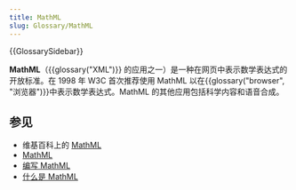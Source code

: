 ```yaml
---
title: MathML
slug: Glossary/MathML
---
```


{{GlossarySidebar}}

**MathML**（{{glossary("XML")}} 的应用之一）是一种在网页中表示数学表达式的开放标准。在 1998 年 W3C 首次推荐使用 MathML 以在{{glossary("browser", "浏览器")}}中表示数学表达式。MathML 的其他应用包括科学内容和语音合成。

## 参见

- 维基百科上的 [MathML](https://zh.wikipedia.org/wiki/数学置标语言)
- [MathML](/zh-CN/docs/Web/MathML)
- [编写 MathML](/zh-CN/docs/Web/MathML/Authoring)
- [什么是 MathML](https://www.w3.org/Math/whatIsMathML.html)
